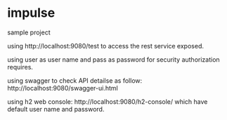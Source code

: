 # impulse
sample project

using http://localhost:9080/test to access the rest service exposed.

using user as user name and pass as password for security authorization requires.

using swagger to check API detailse as follow: http://localhost:9080/swagger-ui.html

using h2 web console: http://localhost:9080/h2-console/ which have default user name and password.